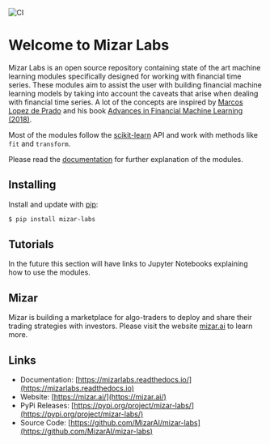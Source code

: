 ![CI](https://github.com/MizarAI/mizar-labs/workflows/CI/badge.svg?branch=master)
# Welcome to Mizar Labs

Mizar Labs is an open source repository containing state of the art machine learning modules specifically designed for working with financial time series. These modules aim to assist the user with building financial machine learning models by taking into account the caveats that arise when dealing with financial time series. A lot of the concepts are inspired by [Marcos Lopez de Prado](https://www.quantresearch.org/) and his book [Advances in Financial Machine Learning (2018)](https://www.amazon.com/Advances-Financial-Machine-Learning-Marcos/dp/1119482089).

Most of the modules follow the [scikit-learn](https://scikit-learn.org/stable/) API and work with methods like `fit` and `transform`.

Please read the [documentation](https://mizarlabs.readthedocs.io/) for further explanation of the modules.

## Installing

Install and update with [pip](https://pip.pypa.io/en/stable/quickstart/):

```bash
$ pip install mizar-labs
```

## Tutorials

In the future this section will have links to Jupyter Notebooks explaining how to use the modules.

## Mizar

Mizar is building a marketplace for algo-traders to deploy and share their trading strategies with investors. Please visit the website [mizar.ai](https://mizar.ai/) to learn more.

## Links

- Documentation: [https://mizarlabs.readthedocs.io/](https://mizarlabs.readthedocs.io)
- Website: [https://mizar.ai/](https://mizar.ai/)
- PyPi Releases: [https://pypi.org/project/mizar-labs/](https://pypi.org/project/mizar-labs/)
- Source Code: [https://github.com/MizarAI/mizar-labs](https://github.com/MizarAI/mizar-labs)
